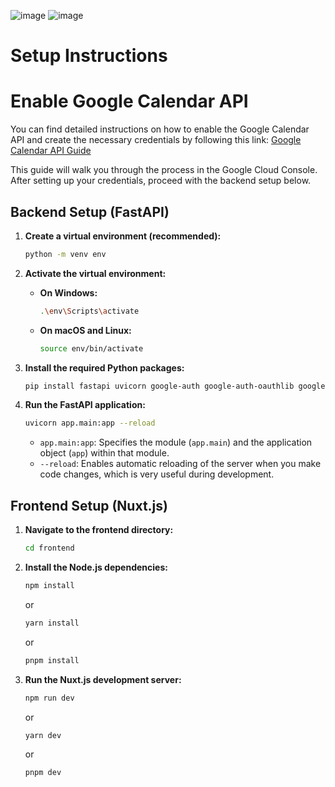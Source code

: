 ![image](https://github.com/user-attachments/assets/762c5d25-5e97-4394-82f2-050df6e96244)
![image](https://github.com/user-attachments/assets/6db557e5-a611-4440-8ca8-167b7cd9cb77)


# Setup Instructions

# Enable Google Calendar API
You can find detailed instructions on how to enable the Google Calendar API and create the necessary credentials by following this link:
[Google Calendar API Guide]([https://www.google.com/search?q=https://developers.google.com/calendar/api/quickstart/python%23step_1_turn_on_the](https://developers.google.com/workspace/calendar/api/quickstart/nodejs))

This guide will walk you through the process in the Google Cloud Console. After setting up your credentials, proceed with the backend setup below.

## Backend Setup (FastAPI)

1.  **Create a virtual environment (recommended):**

    ```bash
    python -m venv env
    ```

2.  **Activate the virtual environment:**

    * **On Windows:**

        ```bash
        .\env\Scripts\activate
        ```

    * **On macOS and Linux:**

        ```bash
        source env/bin/activate
        ```

3.  **Install the required Python packages:**

    ```bash
    pip install fastapi uvicorn google-auth google-auth-oauthlib google-auth-httplib2 google-api-python-client
    ```

4.  **Run the FastAPI application:**

    ```bash
    uvicorn app.main:app --reload
    ```

    * `app.main:app`:  Specifies the module (`app.main`) and the application object (`app`) within that module.
    * `--reload`: Enables automatic reloading of the server when you make code changes, which is very useful during development.

## Frontend Setup (Nuxt.js)

1.  **Navigate to the frontend directory:**

    ```bash
    cd frontend
    ```

2.  **Install the Node.js dependencies:**

    ```bash
    npm install
    ```

    or

    ```bash
    yarn install
    ```

    or

    ```bash
    pnpm install
    ```

3.  **Run the Nuxt.js development server:**

    ```bash
    npm run dev
    ```

    or

    ```bash
    yarn dev
    ```

    or

    ```bash
    pnpm dev
    ```
